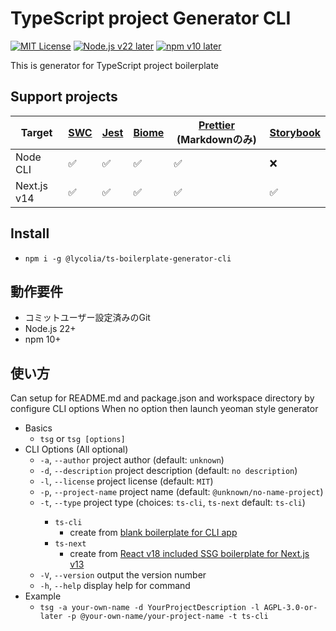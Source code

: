 # TypeScript project Generator CLI

[![MIT License](http://img.shields.io/badge/license-MIT-blue.svg?style=flat)](LICENSE) [![Node.js v22 later](https://img.shields.io/badge/node.js-v22_later-green)](LICENSE) [![npm v10 later](https://img.shields.io/badge/npm-v10_later-green)](LICENSE)

This is generator for TypeScript project boilerplate

## Support projects

| Target      | [SWC](https://swc.rs/) | [Jest](https://jestjs.io/) | [Biome](https://biomejs.dev/) | [Prettier](https://prettier.io/) (Markdownのみ) | [Storybook](https://storybook.js.org/) |
| ----------- | ---------------------- | -------------------------- | ----------------------------- | ----------------------------------------------- | -------------------------------------- |
| Node CLI    | ✅                     | ✅                         | ✅                            | ✅                                              | ❌                                     |
| Next.js v14 | ✅                     | ✅                         | ✅                            | ✅                                              | ✅                                     |

## Install

- `npm i -g @lycolia/ts-boilerplate-generator-cli`

## 動作要件

- コミットユーザー設定済みのGit
- Node.js 22+
- npm 10+

## 使い方

Can setup for README.md and package.json and workspace directory by configure CLI options
When no option then launch yeoman style generator

- Basics
  - `tsg` or `tsg [options]`
- CLI Options (All optional)
  - `-a`, `--author` <author> project author (default: `unknown`)
  - `-d`, `--description` <description> project description (default: `no description`)
  - `-l`, `--license` <license> project license (default: `MIT`)
  - `-p`, `--project-name` <projectName> project name (default: `@unknown/no-name-project`)
  - `-t`, `--type` <type> project type (choices: `ts-cli`, `ts-next` default: `ts-cli`)
    - `ts-cli`
      - create from [blank boilerplate for CLI app](https://github.com/Lycolia/ts-cli-boilerplate)
    - `ts-next`
      - create from [React v18 included SSG boilerplate for Next.js v13](https://github.com/Lycolia/ts-next-boilerplate)
  - `-V`, `--version` output the version number
  - `-h`, `--help` display help for command
- Example
  - `tsg -a your-own-name -d YourProjectDescription -l AGPL-3.0-or-later -p @your-own-name/your-project-name -t ts-cli`
